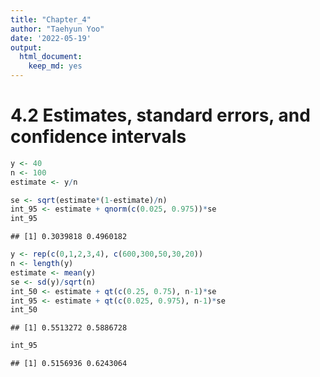 ```yaml
---
title: "Chapter_4"
author: "Taehyun Yoo"
date: '2022-05-19'
output: 
  html_document: 
    keep_md: yes
---
```




# 4.2 Estimates, standard errors, and confidence intervals

```r
y <- 40
n <- 100
estimate <- y/n

se <- sqrt(estimate*(1-estimate)/n)
int_95 <- estimate + qnorm(c(0.025, 0.975))*se
int_95
```

```
## [1] 0.3039818 0.4960182
```

```r
y <- rep(c(0,1,2,3,4), c(600,300,50,30,20))
n <- length(y)
estimate <- mean(y)
se <- sd(y)/sqrt(n)
int_50 <- estimate + qt(c(0.25, 0.75), n-1)*se
int_95 <- estimate + qt(c(0.025, 0.975), n-1)*se
int_50
```

```
## [1] 0.5513272 0.5886728
```

```r
int_95
```

```
## [1] 0.5156936 0.6243064
```
